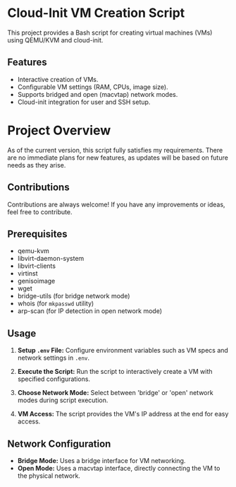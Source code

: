 # Cloud-Init VM Creation Script

This project provides a Bash script for creating virtual machines (VMs) using QEMU/KVM and cloud-init.

## Features

- Interactive creation of VMs.
- Configurable VM settings (RAM, CPUs, image size).
- Supports bridged and open (macvtap) network modes.
- Cloud-init integration for user and SSH setup.

# Project Overview

As of the current version, this script fully satisfies my requirements. There are no immediate plans for new features, as updates will be based on future needs as they arise.

## Contributions

Contributions are always welcome! If you have any improvements or ideas, feel free to contribute.



## Prerequisites

- qemu-kvm
- libvirt-daemon-system
- libvirt-clients
- virtinst
- genisoimage
- wget
- bridge-utils (for bridge network mode)
- whois (for `mkpasswd` utility)
- arp-scan (for IP detection in open network mode)

## Usage

1. **Setup `.env` File:**
   Configure environment variables such as VM specs and network settings in `.env`.

2. **Execute the Script:**
   Run the script to interactively create a VM with specified configurations.

3. **Choose Network Mode:**
   Select between 'bridge' or 'open' network modes during script execution.

4. **VM Access:**
   The script provides the VM's IP address at the end for easy access.

## Network Configuration

- **Bridge Mode:** Uses a bridge interface for VM networking.
- **Open Mode:** Uses a macvtap interface, directly connecting the VM to the physical network.
